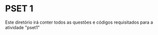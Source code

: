 # PSET 1

Este diretório irá conter todos as questões e códigos requisitados para a atividade "pset1"

